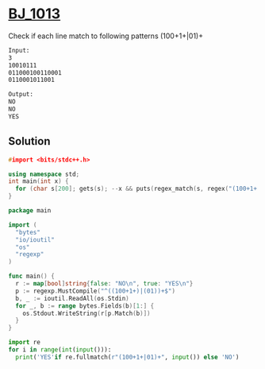 # [BJ_1013](https://acmicpc.net/problem/1013)

Check if each line match to following patterns (100+1+|01)+

```txt
Input:
3
10010111
011000100110001
0110001011001

Output:
NO
NO
YES
```

## Solution

```cpp
#import <bits/stdc++.h>

using namespace std;
int main(int x) {
  for (char s[200]; gets(s); --x && puts(regex_match(s, regex("(100+1+|01)+"))? "YES ": "NO "));
}
```

```go
package main

import (
  "bytes"
  "io/ioutil"
  "os"
  "regexp"
)

func main() {
  r := map[bool]string{false: "NO\n", true: "YES\n"}
  p := regexp.MustCompile("^((100+1+)|(01))+$")
  b, _ := ioutil.ReadAll(os.Stdin)
  for _, b := range bytes.Fields(b)[1:] {
    os.Stdout.WriteString(r[p.Match(b)])
  }
}
```

```py
import re
for i in range(int(input())):
  print('YES'if re.fullmatch(r"(100+1+|01)+", input()) else 'NO')
```
